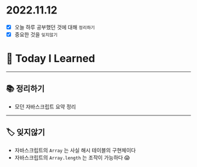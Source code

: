 # 2022.11.12

- [x]  오늘 하루 공부했던 것에 대해 `정리하기`
- [x]  중요한 것을 `잊지않기`

# 🚩 Today I Learned

---

## 📚 정리하기

- 모던 자바스크립트 요약 정리

---

## 🏷 잊지않기

- 자바스크립트의 `Array` 는 사실 해시 테이블의 구현체이다
- 자바스크립트의 `Array.length` 는 조작이 가능하다 😱